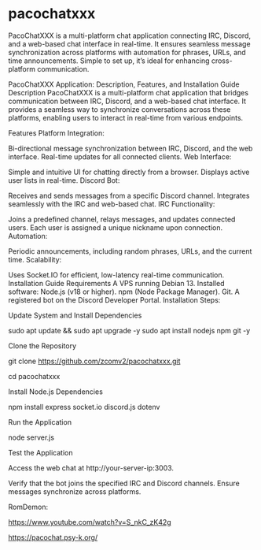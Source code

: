 # pacochatxxx
PacoChatXXX is a multi-platform chat application connecting IRC, Discord, and a web-based chat interface in real-time. It ensures seamless message synchronization across platforms with automation for phrases, URLs, and time announcements. Simple to set up, it’s ideal for enhancing cross-platform communication.

PacoChatXXX Application: Description, Features, and Installation Guide
Description
PacoChatXXX is a multi-platform chat application that bridges communication between IRC, Discord, and a web-based chat interface. It provides a seamless way to synchronize conversations across these platforms, enabling users to interact in real-time from various endpoints.

Features
Platform Integration:

Bi-directional message synchronization between IRC, Discord, and the web interface.
Real-time updates for all connected clients.
Web Interface:

Simple and intuitive UI for chatting directly from a browser.
Displays active user lists in real-time.
Discord Bot:

Receives and sends messages from a specific Discord channel.
Integrates seamlessly with the IRC and web-based chat.
IRC Functionality:

Joins a predefined channel, relays messages, and updates connected users.
Each user is assigned a unique nickname upon connection.
Automation:

Periodic announcements, including random phrases, URLs, and the current time.
Scalability:

Uses Socket.IO for efficient, low-latency real-time communication.
Installation Guide
Requirements
A VPS running Debian 13.
Installed software:
Node.js (v18 or higher).
npm (Node Package Manager).
Git.
A registered bot on the Discord Developer Portal.
Installation Steps:

Update System and Install Dependencies

sudo apt update && sudo apt upgrade -y
sudo apt install nodejs npm git -y

Clone the Repository

git clone https://github.com/zcomv2/pacochatxxx.git

cd pacochatxxx

Install Node.js Dependencies

npm install express socket.io discord.js dotenv

Run the Application

node server.js

Test the Application

Access the web chat at http://your-server-ip:3003.

Verify that the bot joins the specified IRC and Discord channels.
Ensure messages synchronize across platforms.

RomDemon:

https://www.youtube.com/watch?v=S_nkC_zK42g

https://pacochat.psy-k.org/
